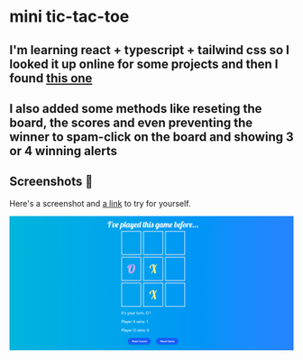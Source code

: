 # mini tic-tac-toe

## I'm learning react + typescript + tailwind css so I looked it up online for some projects and then I found [this one](https://www.youtube.com/watch?v=MRe-5nVBPRo)

## I also added some methods like reseting the board, the scores and even preventing the winner to spam-click on the board and showing 3 or 4 winning alerts

## Screenshots 📸
Here's a screenshot and [a link](https://tic-tac-toe-react-hazel-seven.vercel.app/) to try for yourself.

![Screenshot of the Project](public/img_1.png)
